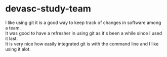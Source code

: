 # devasc-study-team
<p>I like using git it is a good way to keep track of changes in software among a team.<br>
It was good to have a refresher in using git as it's been a while since I used it last.<br>
It is very nice how easily integrated git is with the command line and I like using it alot.</p>
